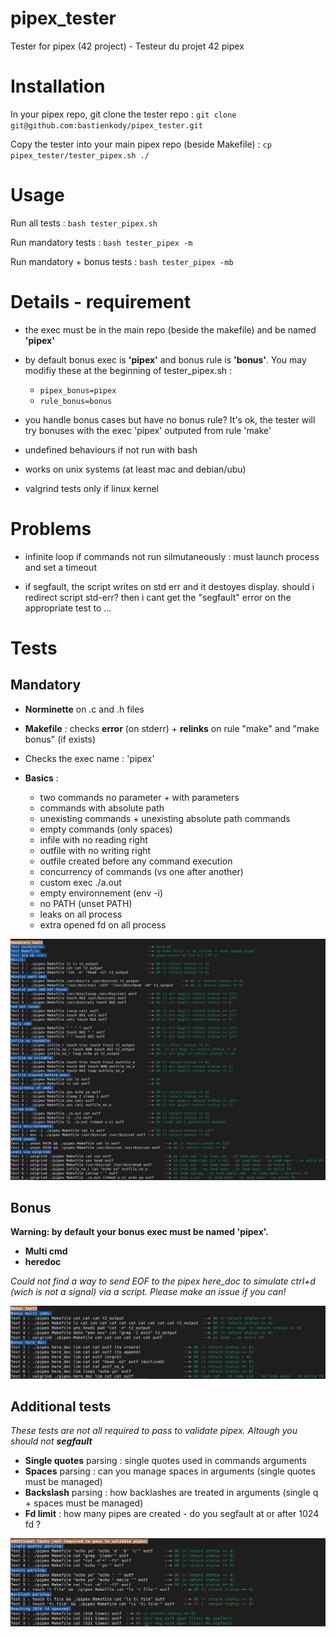 # pipex_tester
Tester for pipex (42 project) - Testeur du projet 42 pipex

# Installation
In your pipex repo, git clone the tester repo : 
	`git clone git@github.com:bastienkody/pipex_tester.git`

Copy the tester into your main pipex repo (beside Makefile) :
	`cp pipex_tester/tester_pipex.sh ./`

# Usage
Run all tests : `bash tester_pipex.sh`

Run mandatory tests : `bash tester_pipex -m`

Run mandatory + bonus tests : `bash tester_pipex -mb`

# Details - requirement
* the exec must be in the main repo (beside the makefile) and be named **'pipex'**

* by default bonus exec is **'pipex'** and bonus rule is **'bonus'**. You may modifiy these at the beginning of tester_pipex.sh :
	* `pipex_bonus=pipex`
	* `rule_bonus=bonus`

* you handle bonus cases but have no bonus rule? It's ok, the tester will try bonuses with the exec 'pipex' outputed from rule 'make'

* undefined behaviours if not run with bash

* works on unix systems (at least mac and debian/ubu)

* valgrind tests only if linux kernel

# Problems
* infinite loop if commands not run silmutaneously : must launch process and set a timeout

* if segfault, the script writes on std err and it destoyes display. should i redirect script std-err? then i cant get the "segfault" error on the appropriate test to ...

# Tests
## Mandatory ##
* **Norminette** on .c and .h files

* **Makefile** : checks **error** (on stderr) + **relinks** on rule "make" and "make bonus" (if exists)

* Checks the exec name : 'pipex'

* **Basics** : 
	* two commands no parameter + with parameters
	* commands with absolute path
	* unexisting commands + unexisting absolute path commands
	* empty commands (only spaces)
	* infile with no reading right
	* outfile with no writing right
	* outfile created before any command execution
	* concurrency of commands (vs one after another)
	* custom exec ./a.out
	* empty environnement (env -i)
	* no PATH (unset PATH)
	* leaks on all process
	* extra opened fd on all process

![alt text](https://github.com/bastienkody/pipex_tester/blob/main/imgs/mandatory_tests.png)

## Bonus ##
**Warning: by default your bonus exec must be named 'pipex'.**
* **Multi cmd**
* **heredoc**

_Could not find a way to send EOF to the pipex here_doc to simulate ctrl+d (wich is not a signal) via a script. Please make an issue if you can!_

![alt text](https://github.com/bastienkody/pipex_tester/blob/main/imgs/bonus_tests.png)

## Additional tests ##
_These tests are not all required to pass to validate pipex. Altough you should not **segfault**_
* **Single quotes** parsing : single quotes used in commands arguments
* **Spaces** parsing : can you manage spaces in arguments (single quotes must be managed)
* **Backslash** parsing : how backlashes are treated in arguments (single q + spaces must be managed)
* **Fd limit** : how many pipes are created - do you segfault at or after 1024 fd ?

![alt text](https://github.com/bastienkody/pipex_tester/blob/main/imgs/additionnal_tests.png)

